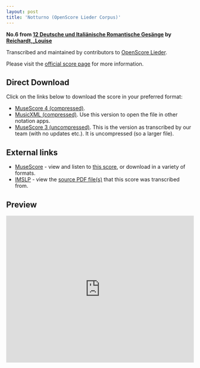 ```yaml
---
layout: post
title: 'Notturno (OpenScore Lieder Corpus)'
---
```


__No.6 from [12 Deutsche und Italiänische Romantische Gesänge](https://fourscoreandmore.org/OpenScore/Reichardt%2C_Louise/12_Deutsche_und_Itali%C3%A4nische_Romantische_Ges%C3%A4nge/) by [Reichardt,_Louise](https://fourscoreandmore.org/OpenScore/Reichardt%2C_Louise)__

Transcribed and maintained by contributors to [OpenScore Lieder].

Please visit the [official score page] for more information.

[official score page]: https://musescore.com/openscore-lieder-corpus/scores/5100188
[OpenScore Lieder]: https://musescore.com/openscore-lieder-corpus

## Direct Download

Click on the links below to download the score in your preferred format:
- [MuseScore 4 (compressed)](https://fourscoreandmore.org/OpenScore/Reichardt%2C_Louise/12_Deutsche_und_Itali%C3%A4nische_Romantische_Ges%C3%A4nge/06_Notturno.mscz).
- [MusicXML (compressed)](https://fourscoreandmore.org/OpenScore/Reichardt%2C_Louise/12_Deutsche_und_Itali%C3%A4nische_Romantische_Ges%C3%A4nge/06_Notturno.mxl). Use this version to open the file in other notation apps.
- [MuseScore 3 (uncompressed)](https://raw.githubusercontent.com/OpenScore/Lieder/refs/heads/main/scores/Reichardt%2C_Louise/12_Deutsche_und_Itali%C3%A4nische_Romantische_Ges%C3%A4nge/06_Notturno/lc5100188.mscx). This is the version as transcribed by our team (with no updates etc.). It is uncompressed (so a larger file).

## External links

- [MuseScore] - view and listen to [this score][MuseScore], or download in a variety of formats.
- [IMSLP] - view the [source PDF file(s)][IMSLP] that this score was transcribed from.

[MuseScore]: https://musescore.com/score/5100188
[IMSLP]: https://imslp.org/wiki/Special:ReverseLookup/511856

## Preview

<iframe width="100%" height="394" src="https://musescore.com/openscore-lieder-corpus/scores/5100188/embed" frameborder="0" allowfullscreen allow="autoplay; fullscreen"></iframe>
